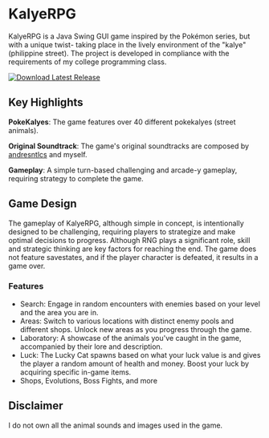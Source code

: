 # KalyeRPG

KalyeRPG is a Java Swing GUI game inspired by the Pokémon series, but with a unique twist- taking  place in the lively environment of the "kalye" (philippine street). The project is developed in compliance with the requirements of my college programming class.

[![Download Latest Release](https://img.shields.io/badge/Download-Latest%20Release-blue.svg)](https://github.com/nathanielseth/KalyeRPG/releases/tag/release_0_3_0)

## Key Highlights

**PokeKalyes**: The game features over 40 different pokekalyes (street animals). 

**Original Soundtrack**: The game's original soundtracks are composed by [andresntlcs](https://github.com/andresntlcs) and myself.

**Gameplay**: A simple turn-based challenging and arcade-y gameplay, requiring strategy to complete the game.

## Game Design

The gameplay of KalyeRPG, although simple in concept, is intentionally designed to be challenging, requiring players to strategize and make optimal decisions to progress. Although RNG plays a significant role, skill and strategic thinking are key factors for reaching the end. The game does not feature savestates, and if the player character is defeated, it results in a game over.

### Features
- Search: Engage in random encounters with enemies based on your level and the area you are in.
- Areas: Switch to various locations with distinct enemy pools and different shops. Unlock new areas as you progress through the game.
- Laboratory: A showcase of the animals you've caught in the game, accompanied by their lore and description.
- Luck: The Lucky Cat spawns based on what your luck value is and gives the player a random amount of health and money. Boost your luck by acquiring specific in-game items.
- Shops, Evolutions, Boss Fights, and more

## Disclaimer
I do not own all the animal sounds and images used in the game.


